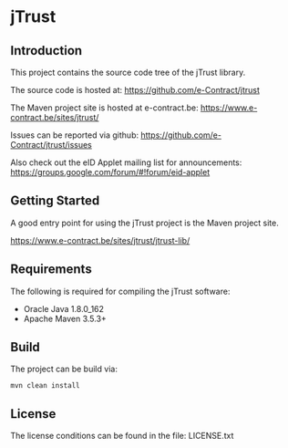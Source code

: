 # jTrust

## Introduction

This project contains the source code tree of the jTrust library.

The source code is hosted at: https://github.com/e-Contract/jtrust

The Maven project site is hosted at e-contract.be: https://www.e-contract.be/sites/jtrust/

Issues can be reported via github: https://github.com/e-Contract/jtrust/issues

Also check out the eID Applet mailing list for announcements: https://groups.google.com/forum/#!forum/eid-applet


## Getting Started

A good entry point for using the jTrust project is the Maven project site.

https://www.e-contract.be/sites/jtrust/jtrust-lib/


## Requirements

The following is required for compiling the jTrust software:
* Oracle Java 1.8.0_162
* Apache Maven 3.5.3+


## Build

The project can be build via:

```shell
mvn clean install
```


## License

The license conditions can be found in the file: LICENSE.txt
